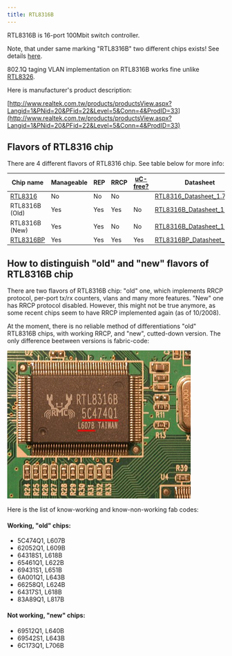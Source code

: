 ```yaml
---
title: RTL8316B
---
```


RTL8316B is 16-port 100Mbit switch controller.

Note, that under same marking "RTL8316B" two different chips exists! See details
[here](#how-to-distinguish-old-and-new-flavors-of-rtl8316b-chip).

802.1Q taging VLAN implementation on RTL8316B works fine unlike [RTL8326].

Here is manufacturer's product description:

[http://www.realtek.com.tw/products/productsView.aspx?Langid=1&PNid=20&PFid=22&Level=5&Conn=4&ProdID=33](http://www.realtek.com.tw/products/productsView.aspx?Langid=1&PNid=20&PFid=22&Level=5&Conn=4&ProdID=33)

## Flavors of RTL8316 chip

There are 4 different flavors of RTL8316 chip. See table below for more info:

|  Chip name     | Manageable  | REP | RRCP | [uC-free?][eeprom_uc_helper]  |  Datasheet  |
| -------------- | ----------- | --- | ---- | ----------------------------- | ----------- |
| [RTL8316]      |  No         | No  | No   |     | [RTL8316_Datasheet_1.72.pdf](../assets/datasheets/RTL8316_Datasheet_1.72.pdf)   |
| RTL8316B (Old) |  Yes        | Yes | Yes  | No  | [RTL8316B_Datasheet_1.0.pdf](../assets/datasheets/RTL8316B_Datasheet_1.0.pdf)   |
| RTL8316B (New) |  Yes        | Yes | No   | No  | [RTL8316B_Datasheet_1.2.pdf](../assets/datasheets/RTL8316B_Datasheet_1.2.pdf)   |
| [RTL8316BP]    |  Yes        | Yes | Yes  | Yes | [RTL8316BP_Datasheet_1.2.pdf](../assets/datasheets/RTL8316BP_Datasheet_1.2.pdf) |

## How to distinguish "old" and "new" flavors of RTL8316B chip

There are two flavors of RTL8316B chip: "old" one, which implements RRCP protocol, per-port tx/rx counters, vlans and
many more features. "New" one has RRCP protocol disabled. However, this might not be true anymore, as some recent chips
seem to have RRCP implemented again (as of 10/2008).

At the moment, there is no reliable method of differentiations "old" RTL8316B chips, with working RRCP, and "new",
cutted-down version. The only difference beetween versions is fabric-code:

![RTL8316B reading fag code](../assets/images/dlink_des1016d_d1/rtl8316b-reading-fab-code.jpg)

Here is the list of know-working and know-non-working fab codes:

#### Working, "old" chips:

* 5C474Q1, L607B
* 62052Q1, L609B
* 64318S1, L618B
* 65461Q1, L622B
* 69431S1, L651B
* 6A001Q1, L643B
* 66258Q1, L624B
* 64317S1, L618B
* 83A89Q1, L817B

#### Not working, "new" chips:

* 69512Q1, L640B
* 69542S1, L643B
* 6C173Q1, L706B

[RTL8316]: rtl8316.md
[RTL8326]: rtl8326.md
[RTL8316BP]: rtl8316bp.md
[eeprom_uc_helper]: ../eeprom_uc_helper.md
